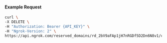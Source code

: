 <!-- Code generated for API Clients. DO NOT EDIT. -->

#### Example Request

```bash
curl \
-X DELETE \
-H "Authorization: Bearer {API_KEY}" \
-H "Ngrok-Version: 2" \
https://api.ngrok.com/reserved_domains/rd_2bV9aFAp1jH7nRGDf5D2Dn6N8v1/certificate_management_policy
```
